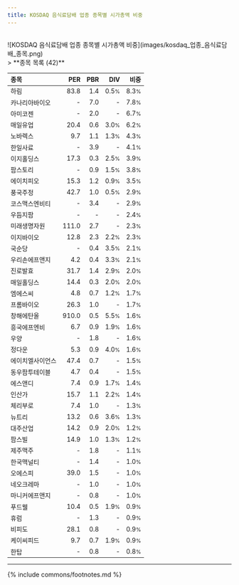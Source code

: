 ```yaml
---
title: KOSDAQ 음식료담배 업종 종목별 시가총액 비중
---
```

<br>
![KOSDAQ 음식료담배 업종 종목별 시가총액 비중](images/kosdaq_업종_음식료담배_종목.png)
<br>
> **종목 목록 (42)**<a id="list"></a>

| **종목** | **PER** | **PBR** | **DIV** | **비중** |
| :------- | ------: | ------: | ------: | -------: |
| 하림 | 83.8 | 1.4 | 0.5<small>%</small> | 8.3<small>%</small> |
| 카나리아바이오 | - | 7.0 | - | 7.8<small>%</small> |
| 아미코젠 | - | 2.0 | - | 6.7<small>%</small> |
| 매일유업 | 20.4 | 0.6 | 3.0<small>%</small> | 6.2<small>%</small> |
| 노바렉스 | 9.7 | 1.1 | 1.3<small>%</small> | 4.3<small>%</small> |
| 한일사료 | - | 3.9 | - | 4.1<small>%</small> |
| 이지홀딩스 | 17.3 | 0.3 | 2.5<small>%</small> | 3.9<small>%</small> |
| 팜스토리 | - | 0.9 | 1.5<small>%</small> | 3.8<small>%</small> |
| 에이치피오 | 15.3 | 1.2 | 0.9<small>%</small> | 3.5<small>%</small> |
| 풍국주정 | 42.7 | 1.0 | 0.5<small>%</small> | 2.9<small>%</small> |
| 코스맥스엔비티 | - | 3.4 | - | 2.9<small>%</small> |
| 우듬지팜 | - | - | - | 2.4<small>%</small> |
| 미래생명자원 | 111.0 | 2.7 | - | 2.3<small>%</small> |
| 이지바이오 | 12.8 | 2.3 | 2.2<small>%</small> | 2.3<small>%</small> |
| 국순당 | - | 0.4 | 3.5<small>%</small> | 2.1<small>%</small> |
| 우리손에프앤지 | 4.2 | 0.4 | 3.3<small>%</small> | 2.1<small>%</small> |
| 진로발효 | 31.7 | 1.4 | 2.9<small>%</small> | 2.0<small>%</small> |
| 매일홀딩스 | 14.4 | 0.3 | 2.0<small>%</small> | 2.0<small>%</small> |
| 엠에스씨 | 4.8 | 0.7 | 1.2<small>%</small> | 1.7<small>%</small> |
| 프롬바이오 | 26.3 | 1.0 | - | 1.7<small>%</small> |
| 창해에탄올 | 910.0 | 0.5 | 5.5<small>%</small> | 1.6<small>%</small> |
| 흥국에프엔비 | 6.7 | 0.9 | 1.9<small>%</small> | 1.6<small>%</small> |
| 우양 | - | 1.8 | - | 1.6<small>%</small> |
| 정다운 | 5.3 | 0.9 | 4.0<small>%</small> | 1.6<small>%</small> |
| 에이치엘사이언스 | 47.4 | 0.7 | - | 1.5<small>%</small> |
| 동우팜투테이블 | 4.7 | 0.4 | - | 1.5<small>%</small> |
| 에스앤디 | 7.4 | 0.9 | 1.7<small>%</small> | 1.4<small>%</small> |
| 인산가 | 15.7 | 1.1 | 2.2<small>%</small> | 1.4<small>%</small> |
| 체리부로 | 7.4 | 1.0 | - | 1.3<small>%</small> |
| 뉴트리 | 13.2 | 0.6 | 3.6<small>%</small> | 1.3<small>%</small> |
| 대주산업 | 14.2 | 0.9 | 2.0<small>%</small> | 1.2<small>%</small> |
| 팜스빌 | 14.9 | 1.0 | 1.3<small>%</small> | 1.2<small>%</small> |
| 제주맥주 | - | 1.8 | - | 1.1<small>%</small> |
| 한국맥널티 | - | 1.4 | - | 1.0<small>%</small> |
| 오에스피 | 39.0 | 1.5 | - | 1.0<small>%</small> |
| 네오크레마 | - | 1.0 | - | 1.0<small>%</small> |
| 마니커에프앤지 | - | 0.8 | - | 1.0<small>%</small> |
| 푸드웰 | 10.4 | 0.5 | 1.9<small>%</small> | 0.9<small>%</small> |
| 휴럼 | - | 1.3 | - | 0.9<small>%</small> |
| 비피도 | 28.1 | 0.8 | - | 0.9<small>%</small> |
| 케이씨피드 | 9.7 | 0.7 | 1.9<small>%</small> | 0.9<small>%</small> |
| 한탑 | - | 0.8 | - | 0.8<small>%</small> |

---
{% include commons/footnotes.md %}